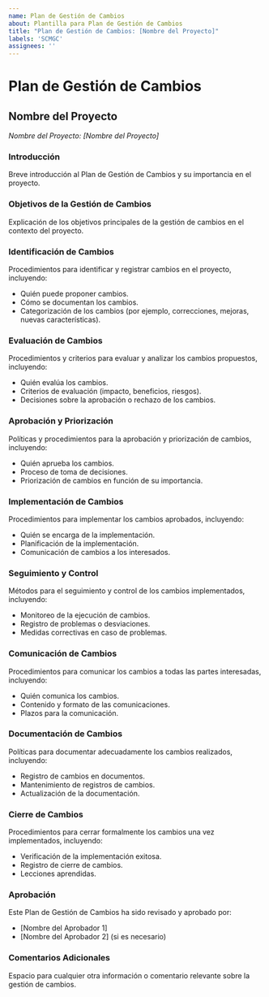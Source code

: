 ```yaml
---
name: Plan de Gestión de Cambios
about: Plantilla para Plan de Gestión de Cambios
title: "Plan de Gestión de Cambios: [Nombre del Proyecto]"
labels: 'SCMGC'
assignees: ''
---
```


# Plan de Gestión de Cambios

## Nombre del Proyecto
*Nombre del Proyecto: [Nombre del Proyecto]*

### Introducción
Breve introducción al Plan de Gestión de Cambios y su importancia en el proyecto.

### Objetivos de la Gestión de Cambios
Explicación de los objetivos principales de la gestión de cambios en el contexto del proyecto.

### Identificación de Cambios
Procedimientos para identificar y registrar cambios en el proyecto, incluyendo:

- Quién puede proponer cambios.
- Cómo se documentan los cambios.
- Categorización de los cambios (por ejemplo, correcciones, mejoras, nuevas características).

### Evaluación de Cambios
Procedimientos y criterios para evaluar y analizar los cambios propuestos, incluyendo:

- Quién evalúa los cambios.
- Criterios de evaluación (impacto, beneficios, riesgos).
- Decisiones sobre la aprobación o rechazo de los cambios.

### Aprobación y Priorización
Políticas y procedimientos para la aprobación y priorización de cambios, incluyendo:

- Quién aprueba los cambios.
- Proceso de toma de decisiones.
- Priorización de cambios en función de su importancia.

### Implementación de Cambios
Procedimientos para implementar los cambios aprobados, incluyendo:

- Quién se encarga de la implementación.
- Planificación de la implementación.
- Comunicación de cambios a los interesados.

### Seguimiento y Control
Métodos para el seguimiento y control de los cambios implementados, incluyendo:

- Monitoreo de la ejecución de cambios.
- Registro de problemas o desviaciones.
- Medidas correctivas en caso de problemas.

### Comunicación de Cambios
Procedimientos para comunicar los cambios a todas las partes interesadas, incluyendo:

- Quién comunica los cambios.
- Contenido y formato de las comunicaciones.
- Plazos para la comunicación.

### Documentación de Cambios
Políticas para documentar adecuadamente los cambios realizados, incluyendo:

- Registro de cambios en documentos.
- Mantenimiento de registros de cambios.
- Actualización de la documentación.

### Cierre de Cambios
Procedimientos para cerrar formalmente los cambios una vez implementados, incluyendo:

- Verificación de la implementación exitosa.
- Registro de cierre de cambios.
- Lecciones aprendidas.

### Aprobación
Este Plan de Gestión de Cambios ha sido revisado y aprobado por:

- [Nombre del Aprobador 1]
- [Nombre del Aprobador 2] (si es necesario)

### Comentarios Adicionales
Espacio para cualquier otra información o comentario relevante sobre la gestión de cambios.

